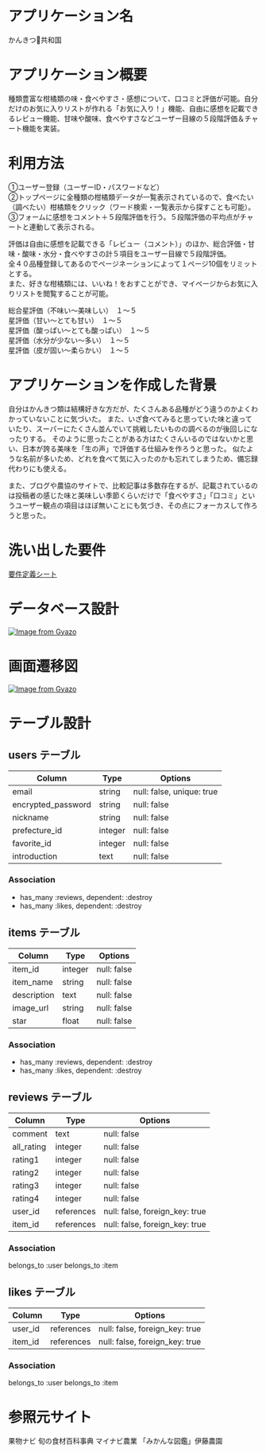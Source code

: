 # アプリケーション名

かんきつ🍊共和国

# アプリケーション概要

種類豊富な柑橘類の味・食べやすさ・感想について、口コミと評価が可能。自分だけのお気に入りリストが作れる「お気に入り！」機能、自由に感想を記載できるレビュー機能、甘味や酸味、食べやすさなどユーザー目線の５段階評価＆チャート機能を実装。

# 利用方法

①ユーザー登録（ユーザーID・パスワードなど） <br>
②トップページに全種類の柑橘類データが一覧表示されているので、食べたい（調べたい）柑橘類をクリック（ワード検索・一覧表示から探すことも可能）。<br>
③フォームに感想をコメント＋５段階評価を行う。５段階評価の平均点がチャートと連動して表示される。<br>

評価は自由に感想を記載できる「レビュー（コメント）」のほか、総合評価・甘味・酸味・水分・食べやすさの計５項目をユーザー目線で５段階評価。 <br>
全４０品種登録してあるのでページネーションによって１ページ10個をリミットとする。 <br>
また、好きな柑橘類には、いいね！をおすことができ、マイページからお気に入りリストを閲覧することが可能。<br>

総合星評価（不味い〜美味しい）　１〜５<br>
星評価（甘い〜とても甘い）　１〜５<br>
星評価（酸っぱい〜とても酸っぱい）　１〜５<br>
星評価（水分が少ない〜多い）　１〜５<br>
星評価（皮が固い〜柔らかい）　１〜５<br>


# アプリケーションを作成した背景

自分はかんきつ類は結構好きな方だが、たくさんある品種がどう違うのかよくわかっていないことに気づいた。 また、いざ食べてみると思っていた味と違っていたり、スーパーにたくさん並んでいて挑戦したいものの調べるのが後回しになったりする。 そのように思ったことがある方はたくさんいるのではないかと思い、日本が誇る美味を「生の声」で評価する仕組みを作ろうと思った。 似たような名前が多いため、どれを食べて気に入ったのかも忘れてしまうため、備忘録代わりにも使える。<br>

また、ブログや農協のサイトで、比較記事は多数存在するが、記載されているのは投稿者の感じた味と美味しい季節くらいだけで「食べやすさ」「口コミ」というユーザー観点の項目はほぼ無いことにも気づき、その点にフォーカスして作ろうと思った。

# 洗い出した要件
[要件定義シート](https://docs.google.com/spreadsheets/d/1ZCJzbP8E-JMhBnML81W99TWb8m7_5vvOsB21fUtznfY/edit?usp=sharing)

# データベース設計

[![Image from Gyazo](https://i.gyazo.com/9808982ad5e5296655a1b627fe728eae.png)](https://gyazo.com/9808982ad5e5296655a1b627fe728eae)

# 画面遷移図

[![Image from Gyazo](https://i.gyazo.com/a289a803ae6245b5435eb1c06ed63d03.png)](https://gyazo.com/a289a803ae6245b5435eb1c06ed63d03)

# テーブル設計

## users テーブル

| Column             | Type    | Options                  |
| ------------------ | ------- | ------------------------ |
| email              | string  | null: false, unique: true|
| encrypted_password | string  | null: false              |
| nickname           | string  | null: false              |
| prefecture_id      | integer | null: false              |
| favorite_id        | integer | null: false              |
| introduction       | text    | null: false              |

### Association

- has_many :reviews, dependent: :destroy
- has_many :likes, dependent: :destroy


## items テーブル

| Column             | Type    | Options                  |
| ------------------ | ------- | ------------------------ |
| item_id            | integer | null: false              |
| item_name          | string  | null: false              |
| description        | text    | null: false              |
| image_url          | string  | null: false              |
| star               | float   | null: false              |

### Association

- has_many :reviews, dependent: :destroy
- has_many :likes, dependent: :destroy


## reviews テーブル

| Column             | Type       | Options                        |
| ------------------ | ---------  | ------------------------------ |
| comment            | text       | null: false                    |
| all_rating         | integer    | null: false                    |
| rating1            | integer    | null: false                    |
| rating2            | integer    | null: false                    |
| rating3            | integer    | null: false                    |
| rating4            | integer    | null: false                    |
| user_id            | references | null: false, foreign_key: true |
| item_id            | references | null: false, foreign_key: true |

### Association

belongs_to :user
belongs_to :item


## likes テーブル

| Column             | Type       | Options                        |
| ------------------ | ---------  | ------------------------------ |
| user_id            | references | null: false, foreign_key: true |  #integerに変更
| item_id            | references | null: false, foreign_key: true |  #integerに変更

### Association

belongs_to :user
belongs_to :item


# 参照元サイト
果物ナビ
旬の食材百科事典
マイナビ農業
「みかんな図鑑」伊藤農園
